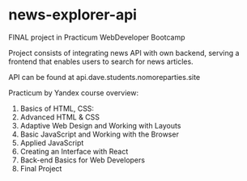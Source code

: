 # news-explorer-api
FINAL project in Practicum WebDeveloper Bootcamp

Project consists of integrating news API with own backend, serving a frontend that enables users to search for news articles. 

API can be found at api.dave.students.nomoreparties.site


Practicum by Yandex course overview:
1. Basics of HTML, CSS:
2. Advanced HTML & CSS
3. Adaptive Web Design and Working with Layouts
4. Basic JavaScript and Working with the Browser
5. Applied JavaScript
6. Creating an Interface with React
7. Back-end Basics for Web Developers
8. Final Project